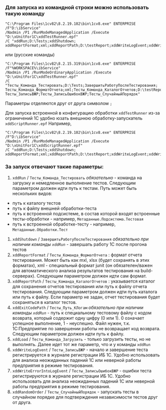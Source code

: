 ### Для запуска из командной строки можно использовать такую команду 
```
"C:\Program Files\1cv82\8.2.19.102\bin\1cv8.exe" ENTERPRISE /F"D:\ibService" 
/Nadmin /P1 /RunModeManagedApplication /Execute "D:\xUnitFor1C\xddTestRunner.epf"
/C "xddRun;D:\Tests;xddShutdown;
xddReportFormat;xml;xddReportPath;D:\testReport;xddWriteLogEvent;xddWriteErrorIntoLogEvent;xddRandomOrder" 
```
или (русские команды)
```
"C:\Program Files\1cv82\8.2.15.319\bin\1cv8.exe" ENTERPRISE /F"%WORKSPACE%\ibService" 
/Nadmin /P1 /RunModeOrdinaryApplication /Execute "D:\xUnitFor1C\xddTestRunner.epf"
/C "Тесты_Команда_Тестировать;D:\Tests;ЗавершитьРаботуПослеТестирования;
Тесты_Команда_ФорматОтчета;xml;Тесты_Команда_КаталогОтчетов;D:\testReport;
Тесты_ЗаписьВЖР;Тесты_ЗаписьОшибокВЖР;Тесты_СлучайныйПорядок" 
```

Параметры отделяются друг от друга символом `;`

Для запуска встроенной в конфигурацию обработки `xddTestRunner` из-за ограничений 1С удобно юзать внешнюю обработку-запускатель `xddScriptRunner.epf`
Например, 
```
"C:\Program Files\1cv82\8.2.19.102\bin\1cv8.exe" ENTERPRISE /F"D:\ibService" 
/Nadmin /P1 /RunModeManagedApplication /Execute "D:\xUnitFor1C\xddScriptRunner.epf"
/C "xddRun;D:\Tests;xddShutdown;
xddReportFormat;xml;xddReportPath;D:\testReport;xddWriteLogEvent;xddWriteErrorIntoLogEvent;xddRandomOrder" 
```
### За запуск отвечают такие параметры: 
1. `xddRun` / `Тесты_Команда_Тестировать` *обязательно* - команда на загрузку и немедленное выполнение тестов. Следующим параметром должен идти путь к тестам. Путь может быть нескольких видов:
  * путь к каталогу тестов
  * путь к файлу внешней обработки-теста
  * путь к встроенной подсистеме, в состав которой входят встроенные тесты-обработки - например, `Метаданные.Подсистема.Тестовая`
  * путь к встроенной обработке-тесту - например, `Метаданные.Обработки.Тест`
1. `xddShutdown` / `ЗавершитьРаботуПослеТестирования` *обязательно при наличии команды `xddRun`* - завершать работу 1С после прогона тестов 
1. `xddReportFormat` / `Тесты_Команда_ФорматОтчета` : формат отчета тестирования. Может быть как mxl, xlsx (будет сохранять в этих форматах), xml - специальный формат junit (он обязателен/важен для автоматического анализа результатов тестирования на build-серверах). Следующим параметром должен идти сам формат.
1. `xddReportPath` / `Тесты_Команда_КаталогОтчетов` : указывается каталог для сохранения отчетов тестирования или путь к файлу отчета тестирования. Следующим параметром должен идти путь каталога или путь к файлу. Если параметр не задан, отчет тестирования будет сохраняться в каталог тестов.
1. `xddExitCodePath` / `Тесты_Путь_КЛогам` *обязательно при наличии команды `xddRun`* - путь к специальному тестовому файлу с кодом возврата, который содержит одну цифру (0 или 1). 0 означает успешное выполнение, 1 - неуспешно. Файл нужен, т.к. 1С:Предприятие по завершении работы не возвращает код возврата. Следующим параметром должен идти путь к файлу.
1. `xddLoad` / `Тесты_Команда_Загрузить` - только загрузить тесты, но не выполнять. Далее идет тот же параметр, что и у команды `xddRun`
1. `xddWriteLogEvent` / `Тесты_ЗаписьВЖР` - начало и завершение теста регистрируется в журнале регистрации ИБ 1С. Удобно использовать для анализа неожиданных падений 1С или неверной работы предприятия в режиме тестирования.
1. `xddWriteErrorIntoLogEvent` / `Тесты_ЗаписьОшибокВЖР` - ошибки теста регистрируются в журнале регистрации ИБ 1С. Удобно использовать для анализа неожиданных падений 1С или неверной работы предприятия в режиме тестирования.
1. `xddRandomOrder` / `Тесты_СлучайныйПорядок` - запускать тесты в случайном порядке для подтверждения независимости тестов друг от друга.